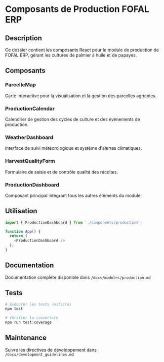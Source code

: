 # Composants de Production FOFAL ERP

## Description
Ce dossier contient les composants React pour le module de production de FOFAL ERP, gérant les cultures de palmier à huile et de papayes.

## Composants

### ParcelleMap
Carte interactive pour la visualisation et la gestion des parcelles agricoles.

### ProductionCalendar
Calendrier de gestion des cycles de culture et des événements de production.

### WeatherDashboard
Interface de suivi météorologique et système d'alertes climatiques.

### HarvestQualityForm
Formulaire de saisie et de contrôle qualité des récoltes.

### ProductionDashboard
Composant principal intégrant tous les autres éléments du module.

## Utilisation

```typescript
import { ProductionDashboard } from './components/production';

function App() {
  return (
    <ProductionDashboard />
  );
}
```

## Documentation
Documentation complète disponible dans `/docs/modules/production.md`

## Tests
```bash
# Exécuter les tests unitaires
npm test

# Vérifier la couverture
npm run test:coverage
```

## Maintenance
Suivre les directives de développement dans `/docs/development_guidelines.md`
